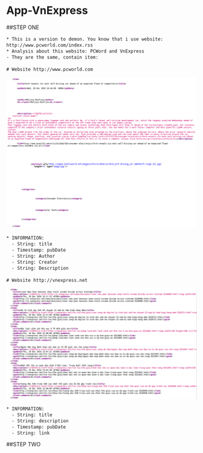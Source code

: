 # App-VnExpress

##STEP ONE

    * This is a version to demon. You know that i use website: http://www.pcworld.com/index.rss
    * Analysis about this website: PCWord and VnExpress
    - They are the same, contain item:

    # Website http://www.pcworld.com

<p align="center">
  <img src="https://github.com/danisluis6/App-VnExpress/blob/version1/vnexpressversion1/1.png">
</p>

    * INFORMATION: 
      - String: title
      - Timestamp: pubDate
      - String: Author
      - String: Creator
      - String: Description

    # Website http://vnexpress.net

<p align="center">
  <img src="https://github.com/danisluis6/App-VnExpress/blob/version1/vnexpressversion1/2.png">
</p>

    * INFORMATION:
      - String: title
      - String: description
      - Timestamp: pubDate
      - String: link

##STEP TWO


